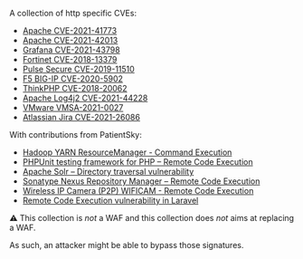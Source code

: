A collection of http specific CVEs:

 - [Apache CVE-2021-41773](https://cve.circl.lu/cve/CVE-2021-41773)
 - [Apache CVE-2021-42013](https://cve.circl.lu/cve/CVE-2021-42013)
 - [Grafana CVE-2021-43798](https://cve.circl.lu/cve/CVE-2021-43798)
 - [Fortinet CVE-2018-13379](https://cve.circl.lu/cve/CVE-2018-13379)
 - [Pulse Secure CVE-2019-11510](https://cve.circl.lu/cve/CVE-2019-11510)
 - [F5 BIG-IP CVE-2020-5902](https://cve.circl.lu/cve/CVE-2020-5902)
 - [ThinkPHP CVE-2018-20062](https://cve.circl.lu/cve/CVE-2018-20062)
 - [Apache Log4j2 CVE-2021-44228](https://cve.circl.lu/cve/CVE-2021-44228)
 - [VMware VMSA-2021-0027](https://www.vmware.com/security/advisories/VMSA-2021-0027.html)
 - [Atlassian Jira CVE-2021-26086](https://cve.circl.lu/cve/CVE-2021-26086)

With contributions from PatientSky:

 - [Hadoop YARN ResourceManager - Command Execution](https://www.exploit-db.com/exploits/45025)
 - [PHPUnit testing framework for PHP – Remote Code Execution](https://cve.circl.lu/cve/CVE-2017-9841)
 - [Apache Solr – Directory traversal vulnerability](https://cve.circl.lu/cve/CVE-2013-6397)
 - [Sonatype Nexus Repository Manager – Remote Code Execution](https://cve.circl.lu/cve/CVE-2019-7238)
 - [Wireless IP Camera (P2P) WIFICAM - Remote Code Execution](https://www.exploit-db.com/exploits/43142)
 - [Remote Code Execution vulnerability in Laravel](https://pentest-tools.com/blog/exploit-rce-vulnerability-laravel-cve-2021-3129)

:warning: This collection is _not_ a WAF and this collection does _not_ aims at replacing a WAF.

As such, an attacker might be able to bypass those signatures.
